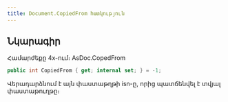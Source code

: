 ```yaml
---
title: Document.CopiedFrom հատկություն
---
```


## Նկարագիր

Համարժեքը 4x-ում։ AsDoc.CopedFrom

```c#
public int CopiedFrom { get; internal set; } = -1;
```

Վերադարձնում է այն փաստաթղթի isn-ը, որից պատճենվել է տվյալ փաստաթուղթը։

